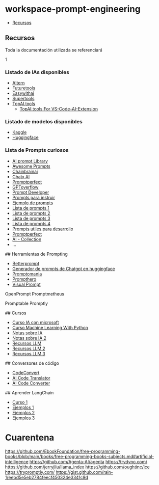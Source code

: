 # workspace-prompt-engineering

- [Recursos](#recursos)





## Recursos

Toda la documentación utilizada se referenciará


1


### Listado de IAs disponibles

* [Altern](https://altern.ai/)
* [Futuretools](https://www.futuretools.io/)
* [Easywithai](https://easywithai.com/)
* [Supertools](https://supertools.therundown.ai/)
* [TopAI.tools](https://topai.tools/)
  * [TopAI.tools For VS-Code-AI-Extension](https://topai.tools/s/VS-Code-AI-extension)


### Listado de modelos disponibles

* [Kaggle](https://www.kaggle.com)
* [Huggingface](https://huggingface.co)




### Lista de Prompts curiosos

* [AI prompt Library](https://contentatscale.ai/ai-prompt-library/)
* [Awesome Prompts](https://github.com/f/awesome-chatgpt-prompts)
* [Chainbrainai](https://www.chainbrainai.com/)
* [Chatx AI](https://chatx.ai/marketplace/category/chatgpt/)
* [Promptperfect](https://promptperfect.jina.ai/)
* [GPToverflow](https://www.gptoverflow.link/questions)
* [Prompt Developer](https://blog.devgenius.io/100-developer-assisting-prompts-for-chatgpt-part-1-52dd8b4002f1)
* [Prompts para instruir](https://github.com/kevinamiri/Instructgpt-prompts)
* [Ejemplo de prompts](https://github.com/yokoffing/ChatGPT-Prompts)
* [Lista de prompts 1](https://mpost.io/100-best-chatgpt-prompts-to-unleash-ais-potential/)
* [Lista de prompts 2](https://www.alvarezjoseph.com/blog/prompts-para-chat-gpt-o-open-ai)
* [Lista de prompts 3](https://santiagocosme.com/mejores-prompts-de-chatgpt-guia-completa/)
* [Lista de prompts 4](https://github.com/corralm/awesome-)
* [Prompts utiles para desarrollo](https://github.com/PickleBoxer/dev-chatgpt-prompts)
* [Promptperfect](https://promptperfect.jina.ai/)
* [AI - Collection](https://github.com/ai-collection/ai-collection/blob/main/README.es.md)
* ...










## Herramientas de Prompting

* [Betterprompt](https://github.com/stjordanis/betterprompt)
* [Generador de prompts de Chatgpt en huggingface](https://huggingface.co/spaces/merve/ChatGPT-prompt-generator)
* [Promptomania](https://promptomania.com/)
* [Prompthero](https://prompthero.com/prompt/4d4bddd65da)
* [Visual Prompt](https://tools.saxifrage.xyz/prompt)



OpenPrompt
Promptmetheus

Promptable
Promptly



## Cursos

* [Curso IA con microsoft](https://github.com/microsoft/AI-For-Beginners)
* [Curso Machine Learning With Python](https://www.freecodecamp.org/learn/machine-learning-with-python/)
* [Notas sobre IA](https://github.com/swyxio/ai-notes/tree/main)
* [Notas sobre IA 2](https://github.com/ghimiresunil/LLM-PowerHouse-A-Curated-Guide-for-Large-Language-Models-with-Custom-Training-and-Inferencing)
* [Recursos LLM](https://github.com/Hannibal046/Awesome-LLM)
* [Recursos LLM 2](https://github.com/dair-ai/Prompt-Engineering-Guide/blob/main/README.md)
* [Recursos LLM 3](https://github.com/kasperjunge/LLM-Guide)



## Conversores de código

* [CodeConvert](https://www.codeconvert.ai/)
* [AI Code Translator](https://ai-code-translator.vercel.app)
* [AI Code Converter](https://aicodeconvert.com/translator/ai-code-translator)



## Aprender LangChain

* [Curso 1](https://github.com/davila7/langchain-101/tree/main)
* [Ejemplos 1](https://github.com/krisograbek/LangChain_Tutorials/tree/main)
* [Ejemplos 2](https://github.com/gkamradt/langchain-tutorials/tree/main)
* [Ejemplos 3](https://github.com/dair-ai/Prompt-Engineering-Guide/blob/main/notebooks/pe-chatgpt-langchain.ipynb)



# Cuarentena


https://github.com/EbookFoundation/free-programming-books/blob/main/books/free-programming-books-subjects.md#artificial-intelligence
https://github.com/Agenta-AI/agenta
https://trydyno.com/
https://github.com/jerryjliu/llama_index
https://github.com/oughtinc/ice
https://trypromptly.com/
https://gist.github.com/rain-1/eebd5e5eb2784feecf450324e3341c8d